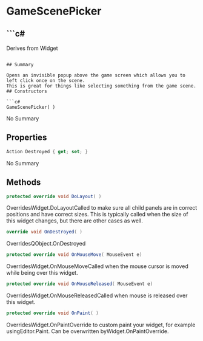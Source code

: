 # GameScenePicker

## ```c#
Derives from Widget
```

## Summary

Opens an invisible popup above the game screen which allows you to left click once on the scene.
This is great for things like selecting something from the game scene.
## Constructors

```c#
GameScenePicker( ) 
```
No Summary
## Properties

```c#
Action Destroyed { get; set; } 
```
No Summary
## Methods

```c#
protected override void DoLayout( ) 
```
OverridesWidget.DoLayoutCalled to make sure all child panels are in correct positions and have correct sizes.
This is typically called when the size of this widget changes, but there are other cases as well.
```c#
override void OnDestroyed( ) 
```
OverridesQObject.OnDestroyed
```c#
protected override void OnMouseMove( MouseEvent e) 
```
OverridesWidget.OnMouseMoveCalled when the mouse cursor is moved while being over this widget.
```c#
protected override void OnMouseReleased( MouseEvent e) 
```
OverridesWidget.OnMouseReleasedCalled when mouse is released over this widget.
```c#
protected override void OnPaint( ) 
```
OverridesWidget.OnPaintOverride to custom paint your widget, for example usingEditor.Paint. Can be overwritten byWidget.OnPaintOverride.

